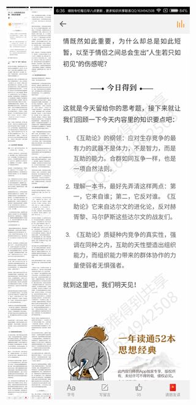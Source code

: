 ![](../../images/2017年07月/XY0704永恒的动物：蚂蚁和蜜蜂.jpg)
![](../../images/2017年07月/XY0704永恒的动物：蚂蚁和蜜蜂2.jpg)
![](../../images/2017年07月/XY0704永恒的动物：蚂蚁和蜜蜂3.jpg)
